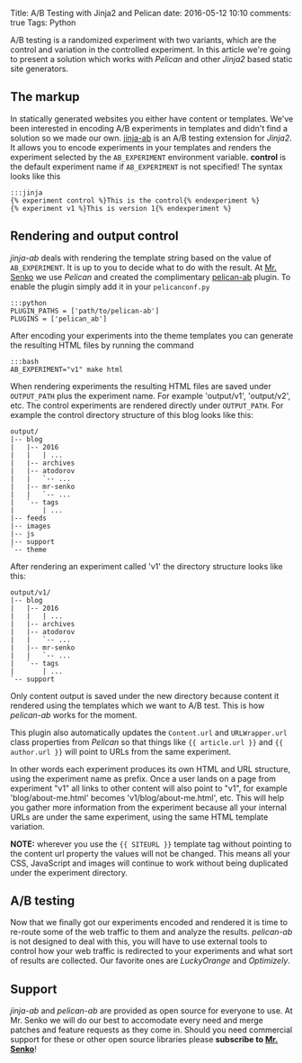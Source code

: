 Title: A/B Testing with Jinja2 and Pelican
date: 2016-05-12 10:10
comments: true
Tags: Python

A/B testing is a randomized experiment with two variants,
which are the control and variation in the controlled experiment.
In this article we're going to present a solution which works with
*Pelican* and other *Jinja2* based static site generators.

The markup
----------

In statically generated websites you either have content or templates.
We've been interested in encoding A/B experiments in templates and didn't
find a solution so we made our own.
[jinja-ab](https://github.com/MrSenko/jinja-ab) is an A/B testing extension
for *Jinja2*. It allows you to encode experiments in your templates and renders
the experiment selected by the `AB_EXPERIMENT` environment variable. **control**
is the default experiment name if `AB_EXPERIMENT` is not specified!
The syntax looks like this

    :::jinja
    {% experiment control %}This is the control{% endexperiment %}
    {% experiment v1 %}This is version 1{% endexperiment %}


Rendering and output control
----------------------------

*jinja-ab* deals with rendering the template string based on the value of
`AB_EXPERIMENT`. It is up to you to decide what to do with the result.
At [Mr. Senko](http://MrSenko.com) we use *Pelican* and created the complimentary
[pelican-ab](https://github.com/MrSenko/pelican-ab) plugin. To enable the plugin
simply add it in your `pelicanconf.py`

    :::python
    PLUGIN_PATHS = ['path/to/pelican-ab']
    PLUGINS = ['pelican_ab']

After encoding your experiments into the theme templates you can generate the
resulting HTML files by running the command

    :::bash
    AB_EXPERIMENT="v1" make html


When rendering experiments the resulting HTML files are saved under
`OUTPUT_PATH` plus the experiment name. For example 'output/v1', 'output/v2',
etc. The control experiments are rendered directly under `OUTPUT_PATH`.
For example the control directory structure of this blog looks like this:

    output/
    |-- blog
    |   |-- 2016
    |   |   | ...
    |   |-- archives
    |   |-- atodorov
    |   |   `-- ...
    |   |-- mr-senko
    |   |   `-- ...
    |   `-- tags
    |       | ...
    |-- feeds
    |-- images
    |-- js
    |-- support
    `-- theme

After rendering an experiment called 'v1' the directory structure looks like
this:

    output/v1/
    |-- blog
    |   |-- 2016
    |   |   | ...
    |   |-- archives
    |   |-- atodorov
    |   |   `-- ...
    |   |-- mr-senko
    |   |   `-- ...
    |   `-- tags
    |       | ...
    `-- support

Only content output is saved under the new directory because content it
rendered using the templates which we want to A/B test. This is how *pelican-ab*
works for the moment.

This plugin also automatically updates the `Content.url` and `URLWrapper.url`
class properties from *Pelican* so that things like `{{ article.url }}`
and `{{ author.url }}` will point to URLs from the same experiment.

In other words each experiment
produces its own HTML and URL structure, using the experiment name as
prefix. Once a user lands on
a page from experiment "v1" all links to other content will also point to
"v1", for example 'blog/about-me.html' becomes 'v1/blog/about-me.html', etc.
This will help you gather more information from the experiment because
all your internal URLs are under the same experiment,
using the same HTML template variation.

**NOTE:** wherever you use the `{{ SITEURL }}` template tag without pointing
to the content url property the values will not be changed. This means
all your CSS, JavaScript and images will continue to work without being
duplicated under the experiment directory.

A/B testing
-----------

Now that we finally got our experiments encoded and rendered it is time to
re-route some of the web traffic to them and analyze the results. *pelican-ab*
is not designed to deal with this, you will have to use external tools to
control how your web traffic is redirected to your experiments and what sort
of results are collected. Our favorite ones are *LuckyOrange* and *Optimizely*.


Support
-------

*jinja-ab* and *pelican-ab* are provided as open source for everyone to use.
At Mr. Senko we will do our best to accomodate every need and merge patches
and feature requests as they come in.
Should you need commercial support for these or other open source libraries
please **subscribe to [Mr. Senko]({filename}pages/subscribe.html)**!
